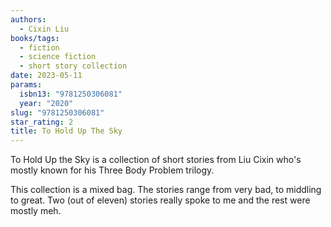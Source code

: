 ```yaml
---
authors:
  - Cixin Liu
books/tags:
  - fiction
  - science fiction
  - short story collection
date: 2023-05-11
params:
  isbn13: "9781250306081"
  year: "2020"
slug: "9781250306081"
star_rating: 2
title: To Hold Up The Sky
---
```


To Hold Up the Sky is a collection of short stories from Liu Cixin who's mostly known for his Three Body Problem trilogy.

This collection is a mixed bag. The stories range from very bad, to middling to great. Two (out of eleven) stories really spoke to me and the rest were mostly meh.

<!--more-->
